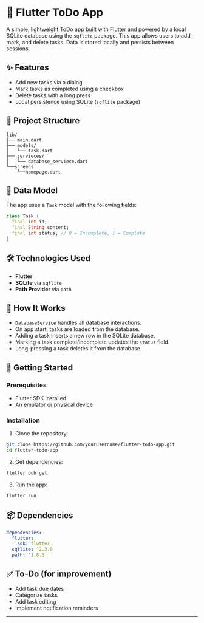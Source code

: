 # 📝 Flutter ToDo App

A simple, lightweight ToDo app built with Flutter and powered by a local SQLite database using the `sqflite` package. This app allows users to add, mark, and delete tasks. Data is stored locally and persists between sessions.

## ✨ Features

* Add new tasks via a dialog
* Mark tasks as completed using a checkbox
* Delete tasks with a long press
* Local persistence using SQLite (`sqflite` package)

## 📁 Project Structure

```
lib/
├── main.dart
├── models/
│   └── task.dart
├── servieces/
│   └── database_serviece.dart
└──screens
    └──homepage.dart
```

## 🧠 Data Model

The app uses a `Task` model with the following fields:

```dart
class Task {
  final int id;
  final String content;
  final int status; // 0 = Incomplete, 1 = Complete
}
```

## 🛠 Technologies Used

* **Flutter**
* **SQLite** via `sqflite`
* **Path Provider** via `path`

## 🔧 How It Works

* `DatabaseService` handles all database interactions.
* On app start, tasks are loaded from the database.
* Adding a task inserts a new row in the SQLite database.
* Marking a task complete/incomplete updates the `status` field.
* Long-pressing a task deletes it from the database.

## 🚀 Getting Started

### Prerequisites

* Flutter SDK installed
* An emulator or physical device

### Installation

1. Clone the repository:

```bash
git clone https://github.com/yourusername/flutter-todo-app.git
cd flutter-todo-app
```

2. Get dependencies:

```bash
flutter pub get
```

3. Run the app:

```bash
flutter run
```

## 📦 Dependencies

```yaml
dependencies:
  flutter:
    sdk: flutter
  sqflite: ^2.3.0
  path: ^1.8.3
```

## ✅ To-Do (for improvement)

* Add task due dates
* Categorize tasks
* Add task editing
* Implement notification reminders


---

